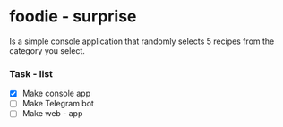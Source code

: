 # foodie - surprise
Is a simple console application that randomly selects 5 recipes from the category you select.

### Task - list
- [x] Make console app
- [ ] Make Telegram bot
- [ ] Make web - app